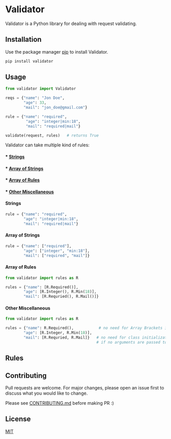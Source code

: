 # Validator

Validator is a Python library for dealing with request validating.

## Installation

Use the package manager [pip](https://pip.pypa.io/en/stable/) to install Validator.

```bash
pip install validator
```

## Usage

```python
from validator import Validator

reqs = {"name": "Jon Doe",
        "age": 33,
        "mail": "jon_doe@gmail.com"}

rule = {"name": "required",
         "age": "integer|min:18",
         "mail": "required|mail"}

validate(request, rules)   # returns True
```
Validator can take multiple kind of rules:

#### * [Strings](#usage-1)
#### * [Array of Strings](#usage-2)
#### * [Array of Rules](#usage-3)
#### * [Other Miscellaneous](#usage-4)

<a name='usage-1'/>

#### Strings

```python
rule = {"name": "required",
        "age": "integer|min:18",
        "mail": "required|mail"}
```
<a name='usage-2'/>

#### Array of Strings
```python
rule = {"name": ["required"],
        "age": ["integer", "min:18"],
        "mail": ["required", "mail"]}
```

<a name='usage-3'/>

#### Array of Rules
```python
from validator import rules as R

rules = {"name": [R.Required()],
        "age": [R.Integer(), R.Min(18)],
        "mail": [R.Requried(), R.Mail()]}
```

<a name='usage-4'/>

#### Other Miscellaneous
```python
from validator import rules as R

rules = {"name": R.Required(),           # no need for Array Brackets if one rule
        "age": [R.Integer, R.Min(18)],
        "mail": [R.Requried, R.Mail]}   # no need for class initialization with brakcets () 
                                        # if no arguments are passed to rule
```

## Rules
<!-- CD4A678E95173E4BE5E27E2C8169F -->

## Contributing
Pull requests are welcome. For major changes, please open an issue first to discuss what you would like to change.

Please see [CONTRIBUTING.md](#../../CONTRIBUTING.md) before making PR :)

## License
[MIT](https://choosealicense.com/licenses/mit/)
